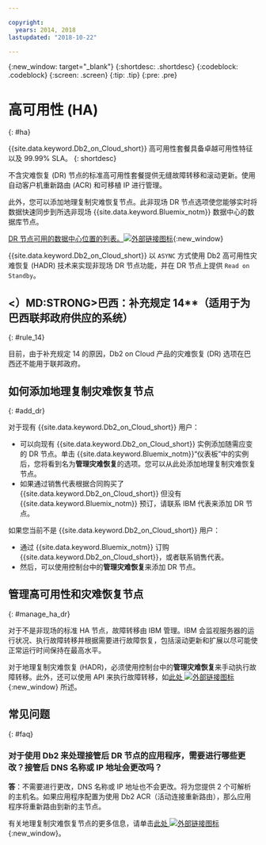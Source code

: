 ```yaml
---

copyright:
  years: 2014, 2018
lastupdated: "2018-10-22"

---
```


<!-- Attribute definitions --> 
{:new_window: target="_blank"}
{:shortdesc: .shortdesc}
{:codeblock: .codeblock}
{:screen: .screen}
{:tip: .tip}
{:pre: .pre}

# 高可用性 (HA)
{: #ha}

{{site.data.keyword.Db2_on_Cloud_short}} 高可用性套餐具备卓越可用性特征以及 99.99% SLA。
{: shortdesc}

不含灾难恢复 (DR) 节点的标准高可用性套餐提供无缝故障转移和滚动更新。使用自动客户机重新路由 (ACR) 和可移植 IP 进行管理。

此外，您可以添加地理复制灾难恢复节点。此非现场 DR 节点选项使您能够实时将数据快速同步到所选非现场 {{site.data.keyword.Bluemix_notm}} 数据中心的数据库节点。 

[DR 节点可用的数据中心位置的列表。![外部链接图标](../../icons/launch-glyph.svg "外部链接图标")](https://developer.ibm.com/answers/questions/366888/what-locations-cities-or-countries-is-dashdb-avail.html){:new_window}

{{site.data.keyword.Db2_on_Cloud_short}} 以 `ASYNC` 方式使用 Db2 高可用性灾难恢复 (HADR) 技术来实现非现场 DR 节点功能，并在 DR 节点上提供 `Read on Standby`。

## <）MD:STRONG>巴西：补充规定 14**（适用于为巴西联邦政府供应的系统）
{: #rule_14}

目前，由于补充规定 14 的原因，Db2 on Cloud 产品的灾难恢复 (DR) 选项在巴西还不能用于联邦政府。

## 如何添加地理复制灾难恢复节点
{: #add_dr}

对于现有 {{site.data.keyword.Db2_on_Cloud_short}} 用户：
 * 可以向现有 {{site.data.keyword.Db2_on_Cloud_short}} 实例添加随需应变的 DR 节点。单击 {{site.data.keyword.Bluemix_notm}}“仪表板”中的实例后，您将看到名为**管理灾难恢复**的选项。您可以从此处添加地理复制灾难恢复节点。
 * 如果通过销售代表根据合同购买了 {{site.data.keyword.Db2_on_Cloud_short}} 但没有 {{site.data.keyword.Bluemix_notm}} 预订，请联系 IBM 代表来添加 DR 节点。

如果您当前不是 {{site.data.keyword.Db2_on_Cloud_short}} 用户：
 * 通过 {{site.data.keyword.Bluemix_notm}} 订购 {{site.data.keyword.Db2_on_Cloud_short}}，或者联系销售代表。
 * 然后，可以使用控制台中的**管理灾难恢复**来添加 DR 节点。
<!--- Through the web console, you can also add a disaster recovery (DR) node located in a datacenter of your choice. -->

## 管理高可用性和灾难恢复节点
{: #manage_ha_dr}

对于不是非现场的标准 HA 节点，故障转移由 IBM 管理。IBM 会监视服务器的运行状况、执行故障转移并根据需要进行故障恢复，包括滚动更新和扩展以尽可能使正常运行时间保持在最高水平。

对于地理复制灾难恢复 (HADR)，必须使用控制台中的**管理灾难恢复**来手动执行故障转移。此外，还可以使用 API 来执行故障转移，如[此处 ![外部链接图标](../../icons/launch-glyph.svg "外部链接图标")](https://developer.ibm.com/answers/questions/457901/where-can-i-find-api-documentation-for-db2-on-clou.html){:new_window} 所述。

## 常见问题
{: #faq}

### 对于使用 Db2 来处理接管后 DR 节点的应用程序，需要进行哪些更改？接管后 DNS 名称或 IP 地址会更改吗？

**答**：不需要进行更改，DNS 名称或 IP 地址也不会更改。将为您提供 2 个可解析的主机名。如果应用程序配置为使用 Db2 ACR（活动连接重新路由），那么应用程序将重新路由到新的主节点。

有关地理复制灾难恢复节点的更多信息，请单击[此处 ![外部链接图标](../../icons/launch-glyph.svg "外部链接图标")](https://developer.ibm.com/answers/questions/458385/frequently-asked-questions-for-db2-on-cloud-hadr-g.html){:new_window}。
